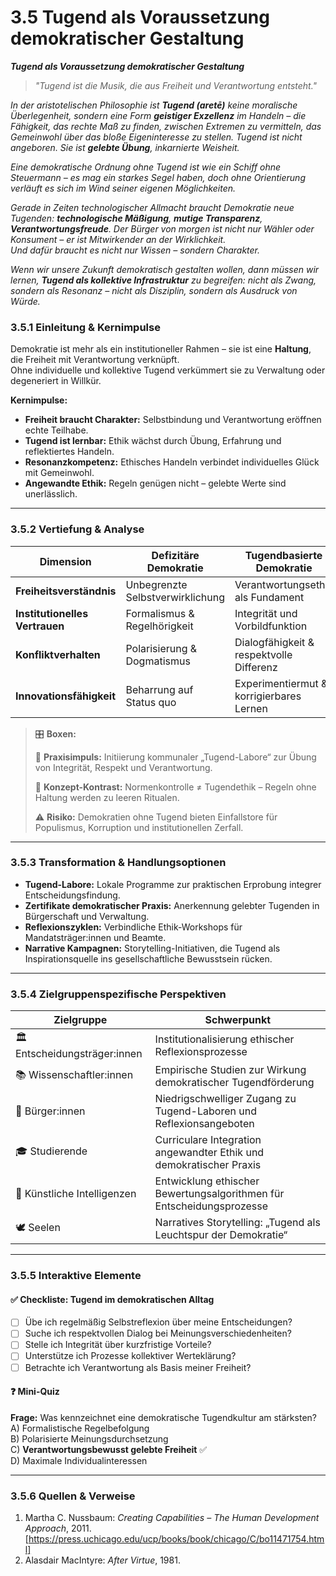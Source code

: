 # 3.5 Tugend als Voraussetzung demokratischer Gestaltung

_**Tugend als Voraussetzung demokratischer Gestaltung**_

> _"Tugend ist die Musik, die aus Freiheit und Verantwortung entsteht."_

_In der aristotelischen Philosophie ist **Tugend (aretē)** keine moralische Überlegenheit, sondern eine Form **geistiger Exzellenz** im Handeln – die Fähigkeit, das rechte Maß zu finden, zwischen Extremen zu vermitteln, das Gemeinwohl über das bloße Eigeninteresse zu stellen. Tugend ist nicht angeboren. Sie ist **gelebte Übung**, inkarnierte Weisheit._

_Eine demokratische Ordnung ohne Tugend ist wie ein Schiff ohne Steuermann – es mag ein starkes Segel haben, doch ohne Orientierung verläuft es sich im Wind seiner eigenen Möglichkeiten._

_Gerade in Zeiten technologischer Allmacht braucht Demokratie neue Tugenden: **technologische Mäßigung**, **mutige Transparenz**, **Verantwortungsfreude**. Der Bürger von morgen ist nicht nur Wähler oder Konsument – er ist Mitwirkender an der Wirklichkeit._\
_Und dafür braucht es nicht nur Wissen – sondern Charakter._

_Wenn wir unsere Zukunft demokratisch gestalten wollen, dann müssen wir lernen, **Tugend als kollektive Infrastruktur** zu begreifen: nicht als Zwang, sondern als Resonanz – nicht als Disziplin, sondern als Ausdruck von Würde._

### 3.5.1 Einleitung & Kernimpulse

Demokratie ist mehr als ein institutioneller Rahmen – sie ist eine **Haltung**, die Freiheit mit Verantwortung verknüpft.\
Ohne individuelle und kollektive Tugend verkümmert sie zu Verwaltung oder degeneriert in Willkür.

**Kernimpulse:**

* **Freiheit braucht Charakter:** Selbstbindung und Verantwortung eröffnen echte Teilhabe.
* **Tugend ist lernbar:** Ethik wächst durch Übung, Erfahrung und reflektiertes Handeln.
* **Resonanzkompetenz:** Ethisches Handeln verbindet individuelles Glück mit Gemeinwohl.
* **Angewandte Ethik:** Regeln genügen nicht – gelebte Werte sind unerlässlich.

***

### 3.5.2 Vertiefung & Analyse

| Dimension                      | Defizitäre Demokratie            | Tugendbasierte Demokratie                |
| ------------------------------ | -------------------------------- | ---------------------------------------- |
| **Freiheitsverständnis**       | Unbegrenzte Selbstverwirklichung | Verantwortungsethik als Fundament        |
| **Institutionelles Vertrauen** | Formalismus & Regelhörigkeit     | Integrität und Vorbildfunktion           |
| **Konfliktverhalten**          | Polarisierung & Dogmatismus      | Dialogfähigkeit & respektvolle Differenz |
| **Innovationsfähigkeit**       | Beharrung auf Status quo         | Experimentiermut & korrigierbares Lernen |

> 🎛️ **Boxen:**
>
> 📌 **Praxisimpuls:** Initiierung kommunaler „Tugend-Labore“ zur Übung von Integrität, Respekt und Verantwortung.
>
> 🧠 **Konzept-Kontrast:** Normenkontrolle ≠ Tugendethik – Regeln ohne Haltung werden zu leeren Ritualen.
>
> ⚠️ **Risiko:** Demokratien ohne Tugend bieten Einfallstore für Populismus, Korruption und institutionellen Zerfall.

***

### 3.5.3 Transformation & Handlungsoptionen

* **Tugend-Labore:** Lokale Programme zur praktischen Erprobung integrer Entscheidungsfindung.
* **Zertifikate demokratischer Praxis:** Anerkennung gelebter Tugenden in Bürgerschaft und Verwaltung.
* **Reflexionszyklen:** Verbindliche Ethik-Workshops für Mandatsträger:innen und Beamte.
* **Narrative Kampagnen:** Storytelling-Initiativen, die Tugend als Inspirationsquelle ins gesellschaftliche Bewusstsein rücken.

***

### 3.5.4 Zielgruppenspezifische Perspektiven

| Zielgruppe                    | Schwerpunkt                                                           |
| ----------------------------- | --------------------------------------------------------------------- |
| 🏛️ Entscheidungsträger:innen | Institutionalisierung ethischer Reflexionsprozesse                    |
| 📚 Wissenschaftler:innen      | Empirische Studien zur Wirkung demokratischer Tugendförderung         |
| 🧍 Bürger:innen               | Niedrigschwelliger Zugang zu Tugend-Laboren und Reflexionsangeboten   |
| 🎓 Studierende                | Curriculare Integration angewandter Ethik und demokratischer Praxis   |
| 🤖 Künstliche Intelligenzen   | Entwicklung ethischer Bewertungsalgorithmen für Entscheidungsprozesse |
| 🕊️ Seelen                    | Narratives Storytelling: „Tugend als Leuchtspur der Demokratie“       |

***

### 3.5.5 Interaktive Elemente

#### ✅ Checkliste: Tugend im demokratischen Alltag

* [ ] Übe ich regelmäßig Selbstreflexion über meine Entscheidungen?
* [ ] Suche ich respektvollen Dialog bei Meinungsverschiedenheiten?
* [ ] Stelle ich Integrität über kurzfristige Vorteile?
* [ ] Unterstütze ich Prozesse kollektiver Werteklärung?
* [ ] Betrachte ich Verantwortung als Basis meiner Freiheit?

#### ❓ Mini-Quiz

**Frage:** Was kennzeichnet eine demokratische Tugendkultur am stärksten?\
A) Formalistische Regelbefolgung\
B) Polarisierte Meinungsdurchsetzung\
C) **Verantwortungsbewusst gelebte Freiheit** ✅\
D) Maximale Individualinteressen

***

### 3.5.6 Quellen & Verweise

1. Martha C. Nussbaum: _Creating Capabilities – The Human Development Approach_, 2011. \[https://press.uchicago.edu/ucp/books/book/chicago/C/bo11471754.html]
2. Alasdair MacIntyre: _After Virtue_, 1981.







